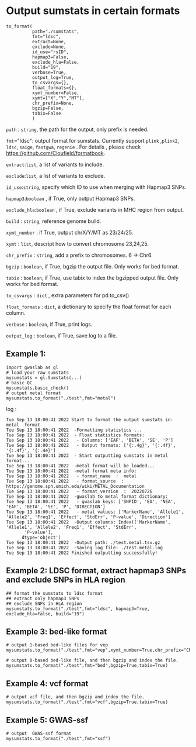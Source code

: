 # Output sumstats in certain formats

```
to_format(
          path="./sumstats",
          fmt="ldsc",   
          extract=None,
          exclude=None,
          id_use="rsID",
          hapmap3=False,
          exclude_hla=False,  
          build="19", 
          verbose=True,
          output_log=True,
          to_csvargs={},
          float_formats={},
          xymt_number=False,
          xymt=["X","Y","MT"],
          chr_prefix=None,
          bgzip=False,
          tabix=False
          )
```


`path` : `string`, the path for the output, only prefix is needed.

`fmt`="ldsc": output format for sumstats. Currently support `plink` ,`plink2`, `ldsc`, `saige`, `fastgwa`, `regenie` . For details , please check https://github.com/Cloufield/formatbook.

`extract`:`list`, a list of variants to include.

`exclude`:`list`, a list of variants to exclude.

`id_use`:`string`, specify which ID to use when merging with Hapmap3 SNPs.

`hapmap3`:`boolean` , if True, only output Hapmap3 SNPs.

`exclude_hla`:`boolean` , if True, exclude variants in MHC region from output.

`build` : `string`, reference genome build. 

`xymt_number` : if True, output chrX/Y/MT as 23/24/25.

`xymt` : `list`, descript how to convert chromosome 23,24,25.

`chr_prefix` : `string`, add a prefix to chromosomes. 6 -> Chr6.

`bgzip` : `boolean`, if True, bgzip the output file. Only works for bed format.

`tabix` : `boolean`, if True, use tabix to index the bgzipped output file. Only works for bed format.

`to_csvargs` : `dict` , extra parameters for pd.to_csv()

`float_formats` : `dict`, a dictionary to specify the float format for each column.

`verbose` : `boolean`, if True, print logs.

`output_log` : `boolean`, if True, save log to a file.

## Example 1:
```
import gwaslab as gl
# load your raw sumstats
mysumstats = gl.Sumstats(...)
# basic QC
mysumstats.basic_check()
# output metal format
mysumstats.to_format("./test",fmt="metal")
```

log :
```
Tue Sep 13 18:00:41 2022 Start to format the output sumstats in:  metal  format
Tue Sep 13 18:00:41 2022  -Formatting statistics ...
Tue Sep 13 18:00:41 2022  - Float statistics formats:
Tue Sep 13 18:00:41 2022   - Columns: ['EAF', 'BETA', 'SE', 'P']
Tue Sep 13 18:00:41 2022   - Output formats: ['{:.4g}', '{:.4f}', '{:.4f}', '{:.4e}']
Tue Sep 13 18:00:41 2022  - Start outputting sumstats in metal format...
Tue Sep 13 18:00:41 2022  -metal format will be loaded...
Tue Sep 13 18:00:41 2022  -metal format meta info:
Tue Sep 13 18:00:41 2022   - format_name  :  metal
Tue Sep 13 18:00:41 2022   - format_source  :  https://genome.sph.umich.edu/wiki/METAL_Documentation
Tue Sep 13 18:00:41 2022   - format_version  :  20220726
Tue Sep 13 18:00:41 2022  -gwaslab to metal format dictionary:
Tue Sep 13 18:00:41 2022   - gwaslab keys: ['SNPID', 'EA', 'NEA', 'EAF', 'BETA', 'SE', 'P', 'DIRECTION']
Tue Sep 13 18:00:41 2022   - metal values: ['MarkerName', 'Allele1', 'Allele2', 'Freq1', 'Effect', 'StdErr', 'P-value', 'Direction']
Tue Sep 13 18:00:41 2022  -Output columns: Index(['MarkerName', 'Allele1', 'Allele2', 'Freq1', 'Effect', 'StdErr',
       'P-value'],
      dtype='object')
Tue Sep 13 18:00:41 2022  -Output path: ./test.metal.tsv.gz
Tue Sep 13 18:00:41 2022  -Saving log file: ./test.metal.log
Tue Sep 13 18:00:41 2022 Finished outputting successfully!
```

## Example 2: LDSC format, extract hapmap3 SNPs and exclude SNPs in HLA region
```
## format the sumstats to ldsc format
## extract only hapmap3 SNPs
## exclude SNPs in HLA region
mysumstats.to_format("./test",fmt="ldsc", hapmap3=True, exclude_hla=False, build="19")
```

## Example 3: bed-like format
```
# output 1-based bed-like files for vep
mysumstats.to_format("./test",fmt="vep",xymt_number=True,chr_prefix="Chr")

# output 0-based bed-like file, and then bgzip and index the file.
mysumstats.to_format("./test",fmt="bed",bgzip=True,tabix=True)
```

## Example 4: vcf format
```
# output vcf file, and then bgzip and index the file.
mysumstats.to_format("./test",fmt="vcf",bgzip=True,tabix=True)
```

## Example 5: GWAS-ssf
```
# output  GWAS-ssf format
mysumstats.to_format("./test",fmt="ssf")
```
